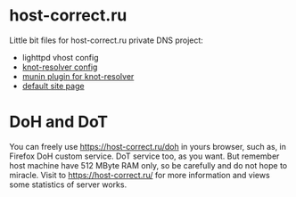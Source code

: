 # host-correct.ru 

Little bit files for host-correct.ru private DNS project:

 - lighttpd vhost config
 - [knot-resolver config](kresd.conf)
 - [munin plugin for knot-resolver](kresd_munin_)
 - [default site page](index.htm)
  
# DoH and DoT

You can freely use https://host-correct.ru/doh in yours browser, such as, in Firefox DoH custom service. DoT service too, as you want. But remember host machine have 512 MByte RAM only, so be carefully and do not hope to miracle.
Visit to https://host-correct.ru/ for more information and views some statistics of server works.